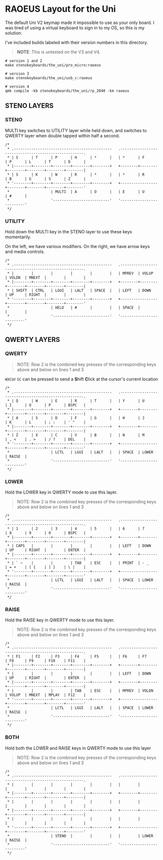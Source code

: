 # RAOEUS Layout for the Uni

The default Uni V2 keymap made it impossible to use as your only board. I was tired of using a virtual keyboard to sign in to my OS, so this is my solution.

I've included builds labeled with their version numbers in this directory.

> **NOTE**: This is untested on the V3 and V4.

    # version 1 and 2
    make stenokeyboards/the_uni/pro_micro:raoeus

    # version 3
    make stenokeyboards/the_uni/usb_c:raoeus

    # version 4
    qmk compile -kb stenokeyboards/the_uni/rp_2040 -km raoeus

## STENO LAYERS

### STENO
MULTI key switches to UTILITY layer while held down, and switches to QWERTY layer when double tapped within half a second.

    /* 
     * .---------------------------------------------   .-----------------------------------------------------.
     * | S      | T      | P      | H      | *      |   | *      | F      | P      | L      | T      | D      |
     * |--------+--------+--------+--------+--------+   +--------+--------+--------+--------+--------+--------|
     * | S      | K      | W      | R      | *      |   | *      | R      | B      | G      | S      | Z      |
     * '--------+--------+--------+--------+--------+   +-----------------+--------+--------+--------+--------'
     *                   | MULTI  | A      | O      |   | E      | U      | #      | 
     *                   '--------------------------'   '--------------------------'
     */

### UTILITY
Hold down the MULTI key in the STENO layer to use these keys momentarily. 

On the left, we have various modifiers. On the right, we have arrow keys and media controls.

    /* 
     * .---------------------------------------------   .-----------------------------------------------------.
     * |        |        |        |        |        |   | MPREV  | VOLUP  | VOLDN  | MNEXT  |        |        |
     * |--------+--------+--------+--------+--------+   +--------+--------+--------+--------+--------+--------|
     * | SHIFT  | CTRL   | LGUI   | LALT   | SPACE  |   | LEFT   | DOWN   | UP     | RIGHT  |        |        |
     * '--------+--------+--------+--------+--------+   +-----------------+--------+--------+--------+--------'
     *                   | HELD   | #      |        |   | SPACE  |        |        | 
     *                   '--------------------------'   '--------------------------'
     */

## QWERTY LAYERS

### QWERTY

> NOTE: Row 2 is the combined key presses of the corresponding keys above and below on lines 1 and 3

`WXC`or `SC` can be pressed to send a **S**hift **C**lick at the cursor's current location

    /*
     * .---------------------------------------------   .-----------------------------------------------------.
     * | Q      | W      | E      | R      | T      |   | Y      | U      | I      | O      | P      | BSPC   |
     * |--------+--------+--------+--------+--------+   +--------+--------+--------+--------+--------+--------|
     * | A      | S      | D      | F      | G      |   | H      | J      | K      | L      | ; :    | ' "    |
     * |--------+--------+--------+--------+--------+   +--------+--------+--------+--------+--------+--------|
     * | Z      | X      | C      | V      | B      |   | N      | M      | , <    | . >    | / ?    | DEL    |
     * '--------+--------+--------+--------+--------+   +-----------------+--------+--------+--------+--------'
     *                   | LCTL   | LGUI   | LALT   |   | SPACE  | LOWER  | RAISE  | 
     *                   '--------------------------'   '--------------------------'
     */

### LOWER

Hold the LOWER key in QWERTY mode to use this layer.

> NOTE: Row 2 is the combined key presses of the corresponding keys above and below on lines 1 and 3

    /* 
     * .---------------------------------------------   .-----------------------------------------------------.
     * | 1      | 2      | 3      | 4      | 5      |   | 6      | 7      | 8      | 9      | 0      | BSPC   |
     * |--------+--------+--------+--------+--------+   +--------+--------+--------+--------+--------+--------|
     * | CAPS   |        |        |        |        |   | LEFT   | DOWN   | UP     | RIGHT  |        | ENTER  |
     * |--------+--------+--------+--------+--------+   +--------+--------+--------+--------+--------+--------|
     * | ` ~    |        |        | TAB    | ESC    |   | PRINT  | - _    | = +    | [ {    | ] }    | \ |    |
     * '--------+--------+--------+--------+--------+   +-----------------+--------+--------+--------+--------'
     *                   | LCTL   | LGUI   | LALT   |   | SPACE  | LOWER  | RAISE  | 
     *                   '--------------------------'   '--------------------------'
     */

### RAISE

Hold the RAISE key in QWERTY mode to use this layer.

> NOTE: Row 2 is the combined key presses of the corresponding keys above and below on lines 1 and 3

    /* 
     * .---------------------------------------------   .-----------------------------------------------------.
     * | F1     | F2     | F3     | F4     | F5     |   | F6     | F7     | F8     | F9     | F10    | F11    |
     * |--------+--------+--------+--------+--------+   +--------+--------+--------+--------+--------+--------|
     * |        |        |        |        |        |   | LEFT   | DOWN   | UP     | RIGHT  |        | ENTER  |
     * |--------+--------+--------+--------+--------+   +--------+--------+--------+--------+--------+--------|
     * |        |        |        | TAB    | ESC    |   | MPREV  | VOLDN  | VOLUP  | MNEXT  | MPLAY  | F12    |
     * '--------+--------+--------+--------+--------+   +-----------------+--------+--------+--------+--------'
     *                   | LCTL   | LGUI   | LALT   |   | SPACE  | LOWER  | RAISE  | 
     *                   '--------------------------'   '--------------------------'
     */

### BOTH

Hold both the LOWER and RAISE keys in QWERTY mode to use this layer

> NOTE: Row 2 is the combined key presses of the corresponding keys above and below on lines 1 and 3

    /* 
     * .---------------------------------------------   .-----------------------------------------------------.
     * |        |        |        |        |        |   |        |        |        |        |        |        |
     * |--------+--------+--------+--------+--------+   +--------+--------+--------+--------+--------+--------|
     * |        |        |        |        |        |   |        |        |        |        |        |        |
     * |--------+--------+--------+--------+--------+   +--------+--------+--------+--------+--------+--------|
     * |        |        |        |        |        |   |        |        |        |        |        |        |
     * '--------+--------+--------+--------+--------+   +-----------------+--------+--------+--------+--------'
     *                   | STENO  |        |        |   |        | LOWER  | RAISE  | 
     *                   '--------------------------'   '--------------------------'
     */

